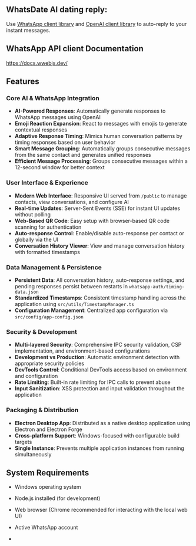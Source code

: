 ## WhatsDate AI dating reply:

Use [WhatsApp client library](https://wwebjs.dev/) and [OpenAI client library](https://github.com/openai/openai-node) to auto-reply to your instant messages.

## WhatsApp API client Documentation
https://docs.wwebjs.dev/

## Features

### Core AI & WhatsApp Integration
- **AI-Powered Responses**: Automatically generate responses to WhatsApp messages using OpenAI
- **Emoji Reaction Expansion**: React to messages with emojis to generate contextual responses
- **Adaptive Response Timing**: Mimics human conversation patterns by timing responses based on user behavior
- **Smart Message Grouping**: Automatically groups consecutive messages from the same contact and generates unified responses
- **Efficient Message Processing**: Groups consecutive messages within a 12-second window for better context

### User Interface & Experience
- **Modern Web Interface**: Responsive UI served from `/public` to manage contacts, view conversations, and configure AI
- **Real-time Updates**: Server-Sent Events (SSE) for instant UI updates without polling
- **Web-Based QR Code**: Easy setup with browser-based QR code scanning for authentication
- **Auto-response Control**: Enable/disable auto-response per contact or globally via the UI
- **Conversation History Viewer**: View and manage conversation history with formatted timestamps

### Data Management & Persistence
- **Persistent Data**: All conversation history, auto-response settings, and pending responses persist between restarts in `whatsapp-auth/timing-data.json`
- **Standardized Timestamps**: Consistent timestamp handling across the application using `src/utils/TimestampManager.ts`
- **Configuration Management**: Centralized app configuration via `src/config/app-config.json`

### Security & Development
- **Multi-layered Security**: Comprehensive IPC security validation, CSP implementation, and environment-based configurations
- **Development vs Production**: Automatic environment detection with appropriate security policies
- **DevTools Control**: Conditional DevTools access based on environment and configuration
- **Rate Limiting**: Built-in rate limiting for IPC calls to prevent abuse
- **Input Sanitization**: XSS protection and input validation throughout the application

### Packaging & Distribution
- **Electron Desktop App**: Distributed as a native desktop application using Electron and Electron Forge
- **Cross-platform Support**: Windows-focused with configurable build targets
- **Single Instance**: Prevents multiple application instances from running simultaneously

## System Requirements

- Windows operating system
- Node.js installed (for development)
- Web browser (Chrome recommended for interacting with the local web UI)
- Active WhatsApp account

- 
